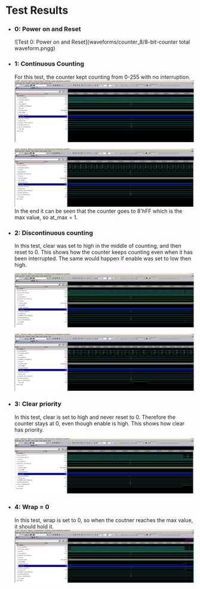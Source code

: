 # Test Results

- ### 0: Power on and Reset

  ![Test 0: Power on and Reset](waveforms/counter_8/8-bit-counter total waveform.pngg)

- ### 1: Continuous Counting
  
  For this test, the counter kept counting from 0-255 with no interruption.
  ![Test 1](waveforms/counter_8/8-bit-test1.png)

  ![Test 0 Zoom](waveforms/counter_8/8-bit-test1-zoom.png)
  In the end it can be seen that the counter goes to 8'hFF which is the max value, so at_max = 1.

- ### 2: Discontinuous counting
  
  In this test, clear was set to high in the middle of counting, and then reset to 0. This shows how the counter keeps counting even when it has been interrupted. The same would happen if enable was set to low then high.

  ![Test 2 1](waveforms/counter_8/8-bit-test-2.png)
  
  ![Test 2 2](waveforms/counter_8/8-bit-test-2-reset.png)
  
- ### 3: Clear priority
  
  In this test, clear is set to high and never reset to 0. Therefore the counter stays at 0, even though enable is high. This shows how clear has priority.

  ![Test 3](waveforms/counter_8/8-bit-test-3.png)

- ### 4: Wrap = 0
  
  In this test, wrap is set to 0, so when the coutner reaches the max value, it should hold it.
  ![Test 4](waveforms/counter_8/8-bit-test-4.png)
